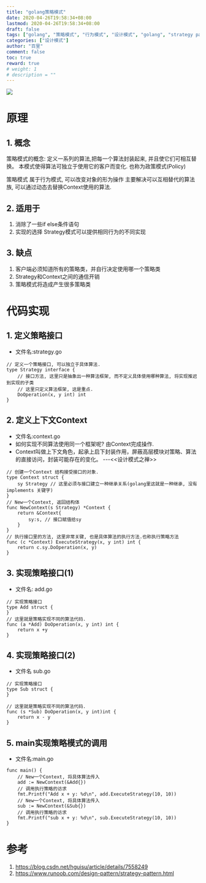 ```yaml
---
title: "golang策略模式"
date: 2020-04-26T19:58:34+08:00
lastmod: 2020-04-26T19:58:34+08:00
draft: false
tags: ["golang", "策略模式", "行为模式", "设计模式", "golang", "strategy pattern"]
categories: ["设计模式"]
author: "百里"
comment: false
toc: true
reward: true
# weight: 1
# description = ""
---
```


![](http://img.sgfoot.com/b/20200426201610.png?imageslim)

# 原理

## 1. 概念
 策略模式的概念: 定义一系列的算法,把每一个算法封装起来, 并且使它们可相互替换。
 本模式使得算法可独立于使用它的客户而变化. 也称为政策模式(Policy)

 策略模式 属于行为模式, 可以改变对象的形为操作
 主要解决可以互相替代的算法族, 可以通过动态去替换Context使用的算法.

 ## 2. 适用于
 1. 消除了一些if else条件语句
 2. 实现的选择 Strategy模式可以提供相同行为的不同实现

 ## 3. 缺点
 1. 客户端必须知道所有的策略类，并自行决定使用哪一个策略类
 2. Strategy和Context之间的通信开销
 3. 策略模式将造成产生很多策略类

# 代码实现
## 1. 定义策略接口
- 文件名:strategy.go
```
// 定义一个策略接口, 可以独立于具体算法.
type Strategy interface {
	// 接口方法, 这里只是抽象出一种算法框架, 而不定义具体使用哪种算法, 将实现推迟到实现的子类
	// 这里只定义算法框架, 这是重点.
	DoOperation(x, y int) int
}
```
## 2. 定义上下文Context
- 文件名:context.go
- 如何实现不同算法使用同一个框架呢? 由Context完成操作.
- Context叫做上下文角色，起承上启下封装作用，屏蔽高层模块对策略、算法的直接访问，封装可能存在的变化。 ---<<设计模式之禅>>
```
// 创建一个Context 结构接受接口的对象.
type Context struct {
	sy Strategy // 这里必须与接口建立一种继承关系(golang里这就是一种继承, 没有 implements 关键字)
}
// New一个Context, 返回结构体
func NewContext(s Strategy) *Context {
	return &Context{
		sy:s, // 接口赋值给sy
	}
}
// 执行接口里的方法, 这里非常关键, 也是具体算法的执行方法.也称执行策略方法
func (c *Context) ExecuteStrategy(x, y int) int {
	return c.sy.DoOperation(x, y)
}
```

## 3. 实现策略接口(1)
- 文件名: add.go
```
// 实现策略接口
type Add struct {
}
// 这里就是策略实现不同的算法代码.
func (a *Add) DoOperation(x, y int) int {
	return x +y
}
```

## 4. 实现策略接口(2)
- 文件名 sub.go
```
// 实现策略接口
type Sub struct {
}

// 这里就是策略实现不同的算法代码.
func (s *Sub) DoOperation(x, y int)int {
	return x - y
}

```

## 5. main实现策略模式的调用
- 文件名:main.go
```
func main() {
	// New一个Context, 将具体算法传入
	add := NewContext(&Add{})
	// 调用执行策略的访求
	fmt.Printf("Add x + y: %d\n", add.ExecuteStrategy(10, 10))
	// New一个Context, 将具体算法传入
	sub := NewContext(&Sub{})
	// 调用执行策略的访求
	fmt.Printf("sub x + y: %d\n", sub.ExecuteStrategy(10, 10))
}
```

# 参考
 1. https://blog.csdn.net/hguisu/article/details/7558249
 2. https://www.runoob.com/design-pattern/strategy-pattern.html
